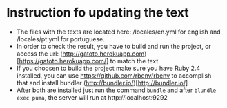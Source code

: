 # Instruction fo updating the text 
- The files with the texts are located here: /locales/en.yml for english and /locales/pt.yml for portuguese. 
- In order to check the result, you have to build and run the project, or access the url: (http://gatoto.herokuapp.com)[https://gatoto.herokuapp.com/] to match the text
- If you choosen to build the project make sure you have Ruby 2.4 installed, you can use https://github.com/rbenv/rbenv to accomplish that and install bundler (http://bundler.io/)[http://bundler.io/]
- After both are installed just run the command `bundle` and after `blundle exec puma`, the server will run at http://localhost:9292


